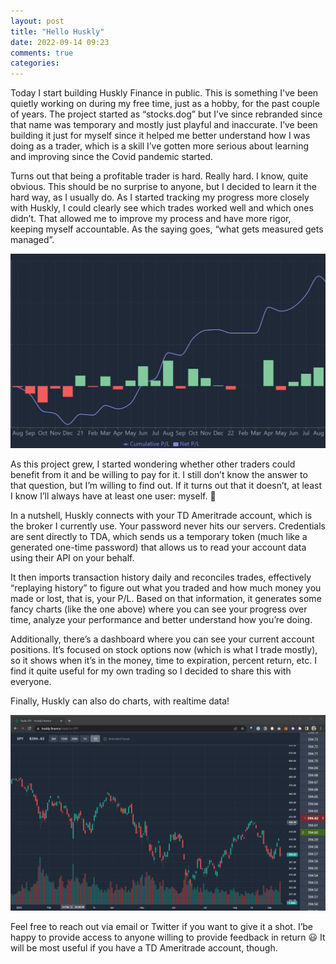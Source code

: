 ```yaml
---
layout: post
title: "Hello Huskly"
date: 2022-09-14 09:23
comments: true
categories:
---
```


Today I start building Huskly Finance in public. This is something I've been quietly working on during
my free time, just as a hobby, for the past couple of years. The project started as “stocks.dog” but
I’ve since rebranded since that name was temporary and mostly just playful and inaccurate. I’ve been
building it just for myself since it helped me better understand how I was doing as a trader, which
is a skill I’ve gotten more serious about learning and improving since the Covid pandemic started.

Turns out that being a profitable trader is hard. Really hard. I know, quite obvious. This should be
no surprise to anyone, but I decided to learn it the hard way, as I usually do. As I started tracking
my progress more closely with Huskly, I could clearly see which trades worked well and which ones
didn’t. That allowed me to improve my process and have more rigor, keeping myself accountable. As
the saying goes, “what gets measured gets managed”.

![Huskly PnL](/images/2022/09/huskly-pnl.png "Huskly PnL chart")

As this project grew, I started wondering whether other traders could benefit from it and be willing
to pay for it. I still don’t know the answer to that question, but I’m willing to find out. If it
turns out that it doesn’t, at least I know I’ll always have at least one user: myself. 🙂

In a nutshell, Huskly connects with your TD Ameritrade account, which is the broker I currently use.
Your password never hits our servers. Credentials are sent directly to TDA, which sends us a temporary
token (much like a generated one-time password) that allows us to read your account data using their
API on your behalf.

It then imports transaction history daily and reconciles trades, effectively “replaying history” to
figure out what you traded and how much money you made or lost, that is, your P/L. Based on that
information, it generates some fancy charts (like the one above) where you can see your progress over
time, analyze your performance and better understand how you’re doing.

Additionally, there’s a dashboard where you can see your current account positions. It’s focused on
stock options now (which is what I trade mostly), so it shows when it’s in the money, time to expiration,
percent return, etc. I find it quite useful for my own trading so I decided to share this with everyone.

Finally, Huskly can also do charts, with realtime data!

![Huskly Trade Page](/images/2022/09/huskly-trade-page.png "Huskly trade page")

Feel free to reach out via email or Twitter if you want to give it a shot. I’be happy to provide
access to anyone willing to provide feedback in return 😃 It will be most useful if you have a TD
Ameritrade account, though.
